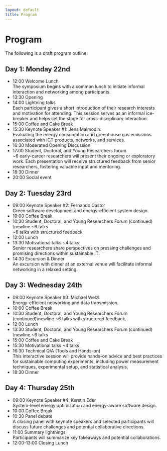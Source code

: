 ```yaml
---
layout: default
title: Program
---
```


# Program

<p>
The following is a draft program outline.
</p>

## Day 1: Monday 22nd

  * 12:00 Welcome Lunch<br>
    The symposium begins with a common lunch to initiate informal interaction and networking among participants.
  * 13:30 Opening
  * 14:00 Lightning talks<br>
    Each participant gives a short introduction of their research interests and motivation for attending. This session serves as an informal ice-breaker and helps set the stage for cross-disciplinary interaction.
  * 15:00 Coffee and Cake Break
  * 15:30 Keynote Speaker #1: Jens Malmodin:<br>
    Evaluating the energy consumption and greenhouse gas emissions associated with ICT products, networks, and services.
  * 16:30 Moderated Opening Discussion
  * 17:00 Student, Doctoral, and Young Researchers forum<br>
    ~6 early-career researchers will present their ongoing or exploratory work. Each presentation will receive structured feedback from senior researchers, fostering valuable input and mentoring.
  * 18:30 Dinner
  * 20:00 Social event

## Day 2: Tuesday 23rd

  * 09:00 Keynote Speaker #2: Fernando Castor<br>
    Green software development and energy-efficient system design.
  * 10:00 Coffee Break
  * 10:30 Student, Doctoral, and Young Researchers Forum (continued) \newline ~6 talks <br>
    ~6 talks with structured feedback
  * 12:00 Lunch
  * 13:30 Motivational talks  ~4 talks<br>
    Senior researchers share perspectives on pressing challenges and promising directions within sustainable IT.
  * 14:30 Excursion & Dinner<br>
    An excursion with dinner at an external venue will facilitate informal networking in a relaxed setting.

## Day 3: Wednesday 24th

  * 09:00 Keynote Speaker #3: Michael Welzl<br>
    Energy-efficient networking and data transmission.
  * 10:00 Coffee Break
  * 10:30 Student, Doctoral, and Young Researchers Forum (continued)\newline ~6 talks with structured feedback.
  * 12:00 Lunch
  * 13:30 Student, Doctoral, and Young Researchers Forum (continued) \newline ~6 talks
  * 15:00 Coffee and Cake Break
  * 15:30 Motivational talks  ~4 talks
  * 16:30 Technical Q/A (Tools and Hands-on) <br>
    This interactive session will provide hands-on advice and best practices for sustainable computing experiments, including power measurement techniques, experimental setup, and statistical analysis.
  * 18:30 Dinner

## Day 4: Thursday 25th

  * 09:00 Keynote Speaker #4: Kerstin Eder<br>
    System-level energy optimization and energy-aware software design.
  * 10:00 Coffee Break
  * 10:30 Panel debate<br>
    A closing panel with keynote speakers and selected participants will discuss future challenges and potential collaborative directions.
  * 11:00 Summary lightnings<br>
    Participants will summarize key takeaways and potential collaborations.
  * 12:00-13:00 Closing Lunch



